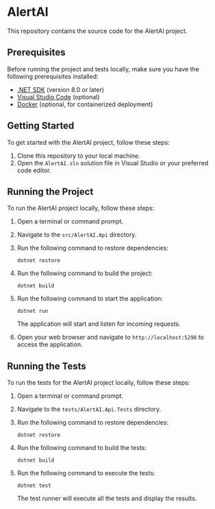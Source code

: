 # AlertAI
This repository contains the source code for the AlertAI project.

## Prerequisites

Before running the project and tests locally, make sure you have the following prerequisites installed:

- [.NET SDK](https://dotnet.microsoft.com/download) (version 8.0 or later)
- [Visual Studio Code](https://code.visualstudio.com/) (optional)
- [Docker](https://www.docker.com/) (optional, for containerized deployment)

## Getting Started

To get started with the AlertAI project, follow these steps:

1. Clone this repository to your local machine.
2. Open the `AlertAI.sln` solution file in Visual Studio or your preferred code editor.

## Running the Project

To run the AlertAI project locally, follow these steps:

1. Open a terminal or command prompt.
2. Navigate to the `src/AlertAI.Api` directory.
3. Run the following command to restore dependencies:

    ```shell
    dotnet restore
    ```

4. Run the following command to build the project:

    ```shell
    dotnet build
    ```

5. Run the following command to start the application:

    ```shell
    dotnet run
    ```

    The application will start and listen for incoming requests.

7. Open your web browser and navigate to `http://localhost:5298` to access the application.

## Running the Tests

To run the tests for the AlertAI project locally, follow these steps:

1. Open a terminal or command prompt.
2. Navigate to the `tests/AlertAI.Api.Tests` directory.
3. Run the following command to restore dependencies:

    ```shell
    dotnet restore
    ```

4. Run the following command to build the tests:

    ```shell
    dotnet build
    ```

5. Run the following command to execute the tests:

    ```shell
    dotnet test
    ```

    The test runner will execute all the tests and display the results.